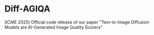 # Diff-AGIQA
[ICME 2025] Official code release of our paper "Text-to-Image Diffusion Models are AI-Generated Image Quality Scorers"
